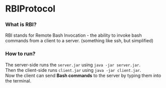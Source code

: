 RBIProtocol
===========

### What is RBI?
RBI stands for Remote Bash Invocation - the ability to invoke bash commands from a client to a server. (something like ssh, but simplified)

### How to run?
The server-side runs the `server.jar` using `java -jar server.jar`.  
Then the client-side runs `client.jar` using `java -jar client.jar`.  
Now the client can send __Bash commands__ to the server by typing them into the terminal. 